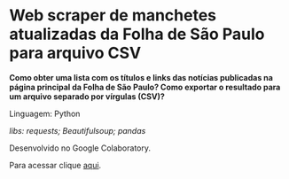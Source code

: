 # Web scraper de manchetes atualizadas da Folha de São Paulo para arquivo CSV

**Como obter uma lista com os títulos e links das notícias publicadas na página principal da Folha de São Paulo? Como exportar o resultado para um arquivo separado por vírgulas (CSV)?**


Linguagem: Python

_libs: requests; Beautifulsoup; pandas_

Desenvolvido no Google Colaboratory. 

Para acessar clique [aqui](https://github.com/ferkrum/web-scraper-de-manchetes-e-links-de-noticias-para-arquivo-CSV/blob/main/Web_scraper_manchetes_atualizadas_para_arquivo_csv.ipynb). 
